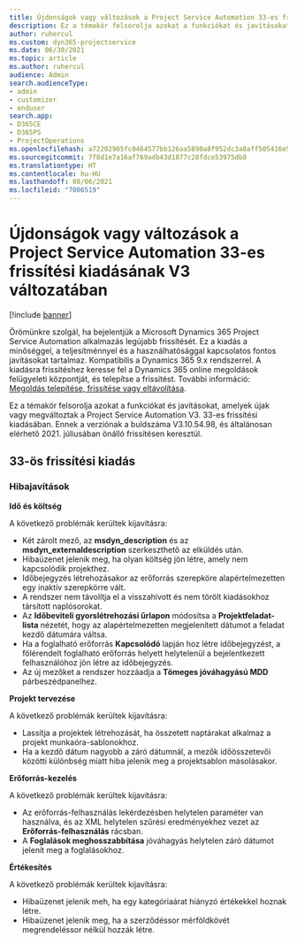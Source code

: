```yaml
---
title: Újdonságok vagy változások a Project Service Automation 33-es frissítési kiadásának V3 változatában
description: Ez a témakör felsorolja azokat a funkciókat és javításokat, amelyek elérhetők a Project Service Automation V3. 33-os frissítési kiadásában.
author: ruhercul
ms.custom: dyn365-projectservice
ms.date: 06/30/2021
ms.topic: article
ms.author: ruhercul
audience: Admin
search.audienceType:
- admin
- customizer
- enduser
search.app:
- D365CE
- D365PS
- ProjectOperations
ms.openlocfilehash: a72202905fc0464577bb126aa5890a8f952dc3a8aff505416e535b42b53df7db
ms.sourcegitcommit: 7f8d1e7a16af769adb43d1877c28fdce53975db8
ms.translationtype: HT
ms.contentlocale: hu-HU
ms.lasthandoff: 08/06/2021
ms.locfileid: "7006519"
---
```

# <a name="whats-new-or-changed-in-project-service-automation-update-release-33-v3"></a>Újdonságok vagy változások a Project Service Automation 33-es frissítési kiadásának V3 változatában

[!include [banner](../includes/psa-now-project-operations.md)]

Örömünkre szolgál, ha bejelentjük a Microsoft Dynamics 365 Project Service Automation alkalmazás legújabb frissítését. Ez a kiadás a minőséggel, a teljesítménnyel és a használhatósággal kapcsolatos fontos javításokat tartalmaz. Kompatibilis a Dynamics 365 9.x rendszerrel. A kiadásra frissítéshez keresse fel a Dynamics 365 online megoldások felügyeleti központját, és telepítse a frissítést. További információ: [Megoldás telepítése, frissítése vagy eltávolítása](/power-platform/admin/install-remove-preferred-solution).

Ez a témakör felsorolja azokat a funkciókat és javításokat, amelyek újak vagy megváltoztak a Project Service Automation V3. 33-es frissítési kiadásában. Ennek a verziónak a buldszáma V3.10.54.98, és általánosan elérhető 2021. júliusában önálló frissítésen keresztül.

## <a name="update-release-33"></a>33-ös frissítési kiadás

### <a name="bug-fixes"></a>Hibajavítások

**Idő és költség**

A következő problémák kerültek kijavításra:

- Két zárolt mező, az **msdyn_description** és az **msdyn_externaldescription** szerkeszthető az elküldés után.
- Hibaüzenet jelenik meg, ha olyan költség jön létre, amely nem kapcsolódik projekthez.
- Időbejegyzés létrehozásakor az erőforrás szerepköre alapértelmezetten egy inaktív szerepkörre vált.
- A rendszer nem távolítja el a visszahívott és nem törölt kiadásokhoz társított naplósorokat.
- Az **Időbeviteli gyorslétrehozási űrlapon** módosítsa a **Projektfeladat-lista** nézetét, hogy az alapértelmezetten megjelenített dátumot a feladat kezdő dátumára váltsa.
- Ha a foglalható erőforrás **Kapcsolódó** lapján hoz létre időbejegyzést, a fölérendelt foglalható erőforrás helyett helytelenül a bejelentkezett felhasználóhoz jön létre az időbejegyzés.
- Az új mezőket a rendszer hozzáadja a **Tömeges jóváhagyású MDD** párbeszédpanelhez.

**Projekt tervezése**

A következő problémák kerültek kijavításra:
- Lassítja a projektek létrehozását, ha összetett naptárakat alkalmaz a projekt munkaóra-sablonokhoz.
- Ha a kezdő dátum nagyobb a záró dátumnál, a mezők időösszetevői közötti különbség miatt hiba jelenik meg a projektsablon másolásakor.

**Erőforrás-kezelés**

A következő problémák kerültek kijavításra:
- Az erőforrás-felhasználás lekérdezésben helytelen paraméter van használva, és az XML helytelen szűrési eredményekhez vezet az **Erőforrás-felhasználás** rácsban.
- A **Foglalások meghosszabbítása** jóváhagyás helytelen záró dátumot jelenít meg a foglalásokhoz.

**Értékesítés**

A következő problémák kerültek kijavításra:
- Hibaüzenet jelenik meh, ha egy kategóriaárat hiányzó értékekkel hoznak létre.
- Hibaüzenet jelenik meg, ha a szerződéssor mérföldkövét megrendeléssor nélkül hozzák létre.
